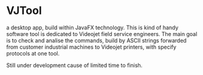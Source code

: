 # VJTool

a desktop app, build within JavaFX technology. 
This is kind of handy software tool is dedicated to Videojet field service engineers.
The main goal is to check and analise the commands, build by ASCII strings forwarded from customer industrial machines to Videojet printers, with specify protocols at one tool.

Still under development cause of limited time to finish.
